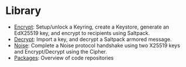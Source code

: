 # Library

- [Encrypt](encrypt.md): Setup/unlock a Keyring, create a Keystore, generate an EdX25519 key, and encrypt to recipients using Saltpack.
- [Decrypt](decrypt.md): Import a key, and decrypt a Saltpack armored message.
- [Noise](noise.md): Complete a Noise protocol handshake using two X25519 keys and Encrypt/Decrypt using the Cipher.
- [Packages](packages.md): Overview of code repositories
